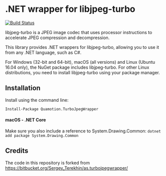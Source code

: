 # .NET wrapper for libjpeg-turbo
[![Build Status](https://dev.azure.com/qmfrederik/AS.TurboJpegWrapper/_apis/build/status/qmfrederik.AS.TurboJpegWrapper)](https://dev.azure.com/qmfrederik/AS.TurboJpegWrapper/_build/latest?definitionId=2)

libjpeg-turbo is a JPEG image codec that uses processor instructions to accelerate JPEG compression
and decompression.

This library provides .NET wrappers for libjpeg-turbo, allowing you to use it from any .NET language,
such as C#.

For Windows (32-bit and 64-bit), macOS (all versions) and Linux (Ubuntu 16.04 only), the NuGet package
includes libjpeg-turbo. For other Linux distributions, you need to install libjpeg-turbo using your
package manager.


## Installation

Install using the command line:

```
Install-Package Quamotion.TurboJpegWrapper
```

#### macOS - .NET Core
Make sure you also include a reference to System.Drawing.Common:
`dotnet add package System.Drawing.Common`

## Credits
The code in this repository is forked from https://bitbucket.org/Sergey_Terekhin/as.turbojpegwrapper/
